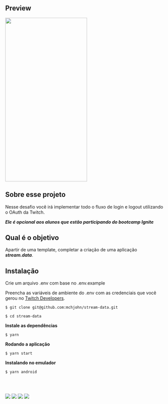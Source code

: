 ## Preview
<div>
  <img src="https://res.cloudinary.com/sk84all/image/upload/v1639863212/GitHub%20Projects/WhatsApp_Video_2021-12-18_at_18.31.01_ct7rmg.gif" data-canonical-src="https://res.cloudinary.com/sk84all/image/upload/v1639863212/GitHub%20Projects/WhatsApp_Video_2021-12-18_at_18.31.01_ct7rmg.gif" width="260" height="520" />
 </div>

## Sobre esse projeto

Nesse desafio você irá implementar todo o fluxo de login e logout utilizando o OAuth da Twitch.

***Ele é opcional aos alunos que estão participando do bootcamp Ignite***

## Qual é o objetivo

Apartir de uma template, completar a criação de uma aplicação ***stream.data***.

## Instalação

Crie um arquivo .env com base no .env.example

Preencha as variáveis de ambiente do .env com as credenciais que você gerou no <a href="https://dev.twitch.tv/console" target="_blank">Twitch Developers</a>.

```
$ git clone git@github.com:mchjohn/stream-data.git

$ cd stream-data
```

**Instale as dependências**

```
$ yarn
```

**Rodando a aplicação**

```
$ yarn start
```

**Instalando no emulador**

```
$ yarn android
```
<br>
<br>

<a href = "mailto:michel.john@hotmail.com"><img src="https://img.shields.io/badge/-OutLook-%230077B5?style=for-the-badge&logo=Microsoft Outlook&logoColor=white" target="_blank"></a>
<a href="https://www.linkedin.com/in/micheljohn/" target="_blank"><img src="https://img.shields.io/badge/-LinkedIn-%230077B5?style=for-the-badge&logo=linkedin&logoColor=white" target="_blank"></a> 
<a href="https://mchjohn.github.io/mchljohn/" target="_blank"><img src="https://img.shields.io/badge/-Portfólio-%231E1E26?style=for-the-badge&logo=dev.to&logoColor=white" target="_blank"></a>
<a href="https://passport.rocketseat.com.br/react-native/michel-john-1578542942" target="_blank"><img src="https://img.shields.io/badge/-Rocketseat-%2367159C?style=for-the-badge&logo=Apache RocketMQ&logoColor=white" target="_blank"></a>
